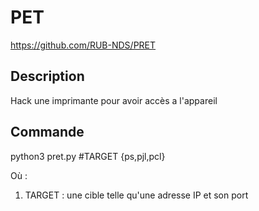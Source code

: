 # PET

https://github.com/RUB-NDS/PRET

## Description

Hack une imprimante pour avoir accès a l'appareil 

## Commande 

python3 pret.py #TARGET {ps,pjl,pcl}

Où :

1. TARGET : une cible telle qu'une adresse IP et son port
